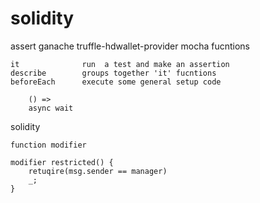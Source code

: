 # solidity

assert
ganache
truffle-hdwallet-provider
mocha fucntions

    it              run  a test and make an assertion 
    describe        groups together 'it' fucntions
    beforeEach      execute some general setup code

        () =>
        async wait

solidity

    function modifier

    modifier restricted() {
        retuqire(msg.sender == manager)
        _;
    }
